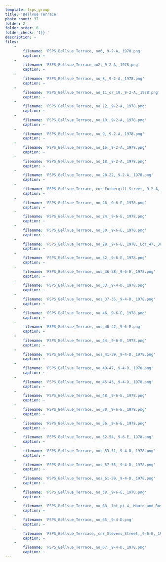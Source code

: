 ```yaml
---
template: fsps_group
title: 'Bellvue Terrace'
photo_count: 37
folder: 2
folder_order: 6
folder_check: '1}} '
description: ~
files:
    -
        filename: 'FSPS_Bellvue_Terrace,_no6,_9-2-A,_1978.png'
        caption: ~
    -
        filename: 'FSPS_Bellvue_Terrace_no2,_9-2-A,_1978.png'
        caption: ~
    -
        filename: 'FSPS_Bellvue_Terrace,_no_8,_9-2-A,_1978.png'
        caption: ~
    -
        filename: 'FSPS_Bellvue_Terrace,_no_11_or_19,_9-2-A,_1978.png'
        caption: ~
    -
        filename: 'FSPS_Bellvue_Terrace,_no_12,_9-2-A,_1978.png'
        caption: ~
    -
        filename: 'FSPS_Bellvue_Terrace,_no_10,_9-2-A,_1978.png'
        caption: ~
    -
        filename: 'FSPS_Bellvue_Terrace,_no_9,_9-2-A,_1978.png'
        caption: ~
    -
        filename: 'FSPS_Bellvue_Terrace,_no_16,_9-2-A,_1978.png'
        caption: ~
    -
        filename: 'FSPS_Bellvue_Terrace,_no_18,_9-2-A,_1978.png'
        caption: ~
    -
        filename: 'FSPS_Bellvue_Terrace,_no_20-22,_9-2-A,_1978.png'
        caption: ~
    -
        filename: 'FSPS_Bellvue_Terrace,_cnr_Fothergill_Street,_9-2-A,_1978.png'
        caption: ~
    -
        filename: 'FSPS_Bellvue_Terrace,_no_26,_9-6-E,_1978.png'
        caption: ~
    -
        filename: 'FSPS_Bellvue_Terrace,_no_24,_9-6-E,_1978.png'
        caption: ~
    -
        filename: 'FSPS_Bellvue_Terrace,_no_30,_9-6-E,_1978.png'
        caption: ~
    -
        filename: 'FSPS_Bellvue_Terrace,_no_28,_9-6-E,_1978,_Lot_47,_Julian_Clydel_Goddard_and_Glenda_Kay_de_Fiddes.png'
        caption: ~
    -
        filename: 'FSPS_Bellvue_Terrace,_no_32,_9-6-E,_1978.png'
        caption: ~
    -
        filename: 'FSPS_Bellvue_Terrace,_nos_36-38,_9-6-E,_1978.png'
        caption: ~
    -
        filename: 'FSPS_Bellvue_Terrace,_no_33,_9-4-D,_1978.png'
        caption: ~
    -
        filename: 'FSPS_Bellvue_Terrace,_nos_37-35,_9-4-D,_1978.png'
        caption: ~
    -
        filename: 'FSPS_Bellvue_Terrace,_no_46,_9-6-E,_1978.png'
        caption: ~
    -
        filename: 'FSPS_Bellvue_Terrace,_nos_40-42,_9-6-E.png'
        caption: ~
    -
        filename: 'FSPS_Bellvue_Terrace,_no_44,_9-6-E,_1978.png'
        caption: ~
    -
        filename: 'FSPS_Bellvue_Terrace,_nos_41-39,_9-4-D,_1978.png'
        caption: ~
    -
        filename: 'FSPS_Bellvue_Terrace,_no_49-47,_9-4-D,_1978.png'
        caption: ~
    -
        filename: 'FSPS_Bellvue_Terrace,_no_45-43,_9-4-D,_1978.png'
        caption: ~
    -
        filename: 'FSPS_Bellvue_Terrace,_no_48,_9-6-E,_1978.png'
        caption: ~
    -
        filename: 'FSPS_Bellvue_Terrace,_no_50,_9-6-E,_1978.png'
        caption: ~
    -
        filename: 'FSPS_Bellvue_Terrace,_no_56,_9-6-E,_1978.png'
        caption: ~
    -
        filename: 'FSPS_Bellvue_Terrace,_no_52-54,_9-6-E,_1978.png'
        caption: ~
    -
        filename: 'FSPS_Bellvue_Terrace,_nos_53-51,_9-4-D,_1978.png'
        caption: ~
    -
        filename: 'FSPS_Bellvue_Terrace,_nos_57-55,_9-4-D,_1978.png'
        caption: ~
    -
        filename: 'FSPS_Bellvue_Terrace,_nos_61-59,_9-4-D,_1978.png'
        caption: ~
    -
        filename: 'FSPS_Bellvue_Terrace,_no_58,_9-6-E,_1978.png'
        caption: ~
    -
        filename: 'FSPS_Bellvue_Terrace,_no_63,_lot_pt_4,_Mauro_and_Rosa_Minervini,_9-4-D,_1978.png'
        caption: ~
    -
        filename: 'FSPS_Bellvue_Terrace,_no_65,_9-4-D.png'
        caption: ~
    -
        filename: 'FSPS_Bellvue_Terriace,_cnr_Stevens_Street,_9-6-E,_1978.png'
        caption: ~
    -
        filename: 'FSPS_Bellvue_Terrace,_no_67,_9-4-D,_1978.png'
        caption: ~
---
```

